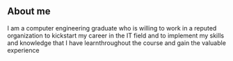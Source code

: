 ## About me
I am a computer engineering graduate who is willing to work in a reputed organization to kickstart my career in the IT field and to implement my skills and knowledge that I have learnthroughout the course and gain the valuable experience
